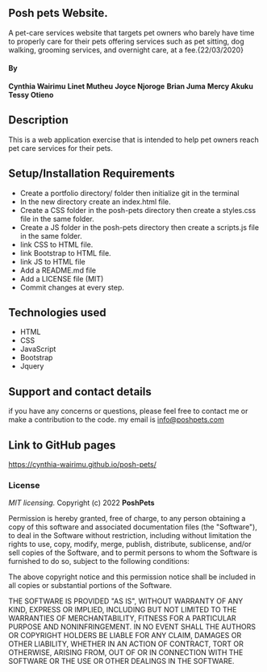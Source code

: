 ## Posh pets Website.
A pet-care services website that targets pet owners who barely have time to properly care for their pets offering services such as pet sitting, dog walking, grooming services, and overnight care, at a fee.{22/03/2020}
#### By 
**Cynthia Wairimu** 
**Linet Mutheu** 
**Joyce Njoroge** 
**Brian Juma** 
**Mercy Akuku** 
**Tessy Otieno**
## Description
This is a web application exercise that is intended to help pet owners reach pet care services for their pets.
## Setup/Installation Requirements
* Create a portfolio directory/ folder then initialize git in the terminal
* In the new directory create an index.html file.
* Create a CSS folder in the posh-pets directory then create a styles.css file in the same folder.
* Create a JS folder in the posh-pets directory then create a scripts.js file in the same folder.
* link CSS to HTML file.
* link Bootstrap to HTML file.
* link JS to HTML file
* Add a README.md file
* Add a LICENSE file (MIT)
* Commit changes at every step.
## Technologies used
* HTML
* CSS
* JavaScript
* Bootstrap
* Jquery
## Support and contact details
if you have any concerns or questions, please feel free to contact me or make a contribution to the code. my email is info@poshpets.com 

## Link to GitHub pages
https://cynthia-wairimu.github.io/posh-pets/

### License
*MIT licensing.*
Copyright (c) 2022 **PoshPets**

Permission is hereby granted, free of charge, to any person obtaining a copy
of this software and associated documentation files (the "Software"), to deal
in the Software without restriction, including without limitation the rights
to use, copy, modify, merge, publish, distribute, sublicense, and/or sell
copies of the Software, and to permit persons to whom the Software is
furnished to do so, subject to the following conditions:

The above copyright notice and this permission notice shall be included in all
copies or substantial portions of the Software.

THE SOFTWARE IS PROVIDED "AS IS", WITHOUT WARRANTY OF ANY KIND, EXPRESS OR
IMPLIED, INCLUDING BUT NOT LIMITED TO THE WARRANTIES OF MERCHANTABILITY,
FITNESS FOR A PARTICULAR PURPOSE AND NONINFRINGEMENT. IN NO EVENT SHALL THE
AUTHORS OR COPYRIGHT HOLDERS BE LIABLE FOR ANY CLAIM, DAMAGES OR OTHER
LIABILITY, WHETHER IN AN ACTION OF CONTRACT, TORT OR OTHERWISE, ARISING FROM,
OUT OF OR IN CONNECTION WITH THE SOFTWARE OR THE USE OR OTHER DEALINGS IN THE
SOFTWARE.